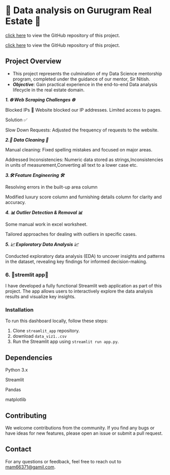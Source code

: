 # 🏡 Data analysis on Gurugram Real Estate 🏡
[click here](https://github.com/gitmangal/Real_state_analysis) to view the GitHub repository of this project.

[click here](https://github.com/gitmangal/Real_state_analysis) to view the GitHub repository of this project.

## Project Overview
* This project represents the culmination of my Data Science mentorship program, completed under the guidance of our mentor, Sir Nitish.
* ***Objective***: Gain practical experience in the end-to-end Data analysis lifecycle in the real estate domain.
  
***1. 🌐 Web Scraping Challenges 🌐***

Blocked IPs 🚫
Website blocked our IP addresses.
Limited access to pages.

Solution ✅

Slow Down Requests: Adjusted the frequency of requests to the website.

***2.🧹 Data Cleaning 🧹***

Manual cleaning: Fixed spelling mistakes and focused on major areas.

Addressed Inconsistencies: Numeric data stored as strings,Inconsistencies in units of measurement,Converting all text to a lower case etc.

***3.🛠️ Feature Engineering 🛠️***

Resolving errors in the built-up area column

Modified luxury score column and furnishing details column for clarity and accuracy.

***4. 📊 Outlier Detection & Removal 📊***

Some manual work in excel worksheet.

Tailored approaches for dealing with outliers in specific cases.

***5. 📈 Exploratory Data Analysis 📈***

Conducted exploratory data analysis (EDA) to uncover insights and patterns in the dataset, revealing key findings for informed decision-making.

### 6. 🎯stremlit app🎯
I have developed a fully functional Streamlit web application as part of this project. The app allows users to interactively explore the data analysis results and visualize key insights.

### Installation

To run this dashboard locally, follow these steps:

1. Clone `streamlit_app` repository.
2. download `data_viz1..csv`
3. Run the Streamlit app using `streamlit run app.py`.

## Dependencies
Python 3.x

Streamlit

Pandas

matplotlib

## Contributing
We welcome contributions from the community. If you find any bugs or have ideas for new features, please open an issue or submit a pull request.

## Contact
For any questions or feedback, feel free to reach out to mam66371@gamil.com.


